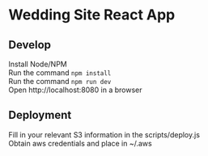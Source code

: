 Wedding Site React App
============

## Develop
Install Node/NPM  
Run the command `npm install`  
Run the command `npm run dev`  
Open http://localhost:8080 in a browser  

## Deployment
Fill in your relevant S3 information in the scripts/deploy.js  
Obtain aws credentials and place in ~/.aws  
